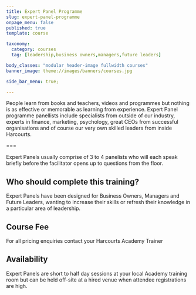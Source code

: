 ```yaml
---
title: Expert Panel Programme
slug: expert-panel-programme
onpage_menu: false
published: true
template: course

taxonomy:
  category: courses
  tag: [leadership,business owners,managers,future leaders]

body_classes: "modular header-image fullwidth courses"
banner_image: theme://images/banners/courses.jpg

side_bar_menu: true;

---
```


People learn from books and teachers, videos and programmes but nothing is as effective or memorable as learning from experience. Expert Panel programme panellists include specialists from outside of our industry, experts in finance, marketing, psychology, great CEOs from successful organisations and of course our very own skilled leaders from inside Harcourts.

===

Expert Panels usually comprise of 3 to 4 panelists who will each speak briefly before the facilitator opens up to questions from the floor. 

## Who should complete this training?
Expert Panels have been designed for Business Owners, Managers and Future Leaders, wanting to increase their skills or refresh their knowledge in a particular area of leadership.

## Course Fee
For all pricing enquiries contact your Harcourts Academy Trainer

## Availability
Expert Panels are short to half day sessions at your local Academy training room but can be held off-site at a hired venue when attendee registrations are high.
